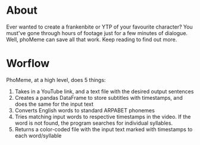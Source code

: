 # About

Ever wanted to create a frankenbite or YTP of your favourite character? You must've gone through hours of footage
just for a few minutes of dialogue. Well, phoMeme can save all that work. Keep reading to find out more.


# Worflow
PhoMeme, at a high level, does 5 things:


1. Takes in a YouTube link, and a text file with the desired output sentences
1. Creates a pandas DataFrame to store subtitles with timestamps, and does the same for the input text
1. Converts English words to standard ARPABET phonemes
1. Tries matching input words to respective timestamps in the video. If the word is not found, the program searches for individual syllables.
1. Returns a color-coded file with the input text marked with timestamps to each word/syllable
